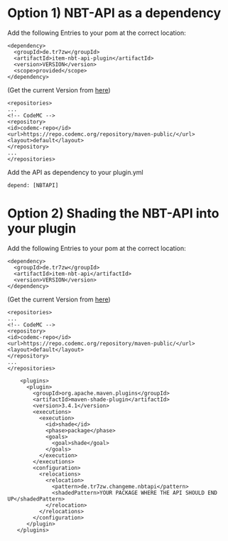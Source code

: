 # Option 1) NBT-API as a dependency
Add the following Entries to your pom at the correct location:
```
<dependency>
  <groupId>de.tr7zw</groupId>
  <artifactId>item-nbt-api-plugin</artifactId>
  <version>VERSION</version>
  <scope>provided</scope>
</dependency>
```
(Get the current Version from [here](https://modrinth.com/plugin/nbtapi/versions))
```
<repositories>
...
<!-- CodeMC -->
<repository>
<id>codemc-repo</id>
<url>https://repo.codemc.org/repository/maven-public/</url>
<layout>default</layout>
</repository>
...
</repositories>
```
Add the API as dependency to your plugin.yml
```
depend: [NBTAPI]
```

# Option 2) Shading the NBT-API into your plugin
Add the following Entries to your pom at the correct location:
```
<dependency>
  <groupId>de.tr7zw</groupId>
  <artifactId>item-nbt-api</artifactId>
  <version>VERSION</version>
</dependency>
```
(Get the current Version from [here](https://modrinth.com/plugin/nbtapi/versions))
```
<repositories>
...
<!-- CodeMC -->
<repository>
<id>codemc-repo</id>
<url>https://repo.codemc.org/repository/maven-public/</url>
<layout>default</layout>
</repository>
...
</repositories>
```
```
    <plugins>
      <plugin>
        <groupId>org.apache.maven.plugins</groupId>
        <artifactId>maven-shade-plugin</artifactId>
        <version>3.4.1</version>
        <executions>
          <execution>
            <id>shade</id>
            <phase>package</phase>
            <goals>
              <goal>shade</goal>
            </goals>
          </execution>
        </executions>
        <configuration>
          <relocations>
            <relocation>
              <pattern>de.tr7zw.changeme.nbtapi</pattern>
              <shadedPattern>YOUR PACKAGE WHERE THE API SHOULD END UP</shadedPattern>
            </relocation>
          </relocations>
        </configuration>
      </plugin>
   </plugins>
```